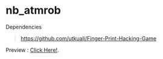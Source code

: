 # nb_atmrob

Dependencies
> https://github.com/utkuali/Finger-Print-Hacking-Game

Preview : [Click Here!](https://www.youtube.com/watch?v=0RSImaqjkeg).
